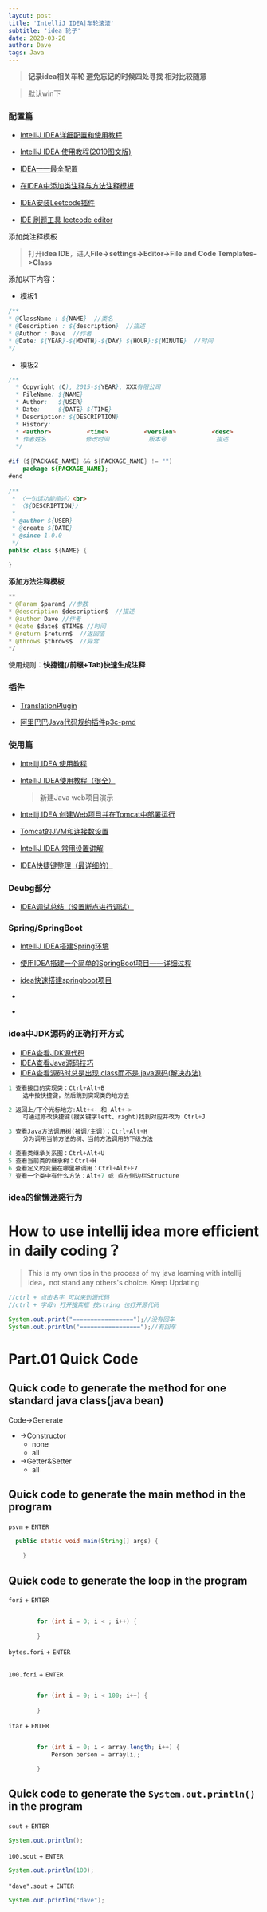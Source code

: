 ```yaml
---
layout: post
title: 'IntelliJ IDEA|车轮滚滚'
subtitle: 'idea 轮子'
date: 2020-03-20
author: Dave
tags: Java
---
```



>**记录idea相关车轮 避免忘记的时候四处寻找 相对比较随意**

>默认win下

### 配置篇

- [IntelliJ IDEA详细配置和使用教程](https://blog.csdn.net/m_m254282520/article/details/78900238) 
- [IntelliJ IDEA 使用教程(2019图文版)](https://www.jianshu.com/p/9c65b7613c30)

- [IDEA——最全配置](https://blog.csdn.net/qq_36135928/article/details/90348725)
- [在IDEA中添加类注释与方法注释模板](https://www.jianshu.com/p/bf66c4923aa8)
- [IDEA安装Leetcode插件](https://blog.csdn.net/u010180815/article/details/104728115?utm_medium=distribute.pc_aggpage_search_result.none-task-blog-2~all~first_rank_v2~rank_v25-1-104728115.nonecase&utm_term=idea%E4%B8%AD%E9%85%8D%E7%BD%AEleetcode)

- [IDE 刷题工具 leetcode editor](https://zhuanlan.zhihu.com/p/60309695)

添加类注释模板
>打开**idea IDE**，进入**File->settings->Editor->File and Code Templates->Class**

添加以下内容：
- 模板1

```java
/**
* @ClassName : ${NAME}  //类名
* @Description : ${description}  //描述
* @Author : Dave  //作者
* @Date: ${YEAR}-${MONTH}-${DAY} ${HOUR}:${MINUTE}  //时间
*/
```
- 模板2

```java
/**
  * Copyright (C), 2015-${YEAR}, XXX有限公司
  * FileName: ${NAME}
  * Author:   ${USER}
  * Date:     ${DATE} ${TIME}
  * Description: ${DESCRIPTION}
  * History:
  * <author>          <time>          <version>          <desc>
  * 作者姓名           修改时间           版本号              描述
  */
  
#if (${PACKAGE_NAME} && ${PACKAGE_NAME} != "")
    package ${PACKAGE_NAME};
#end
 
/**
 * 〈一句话功能简述〉<br> 
 * 〈${DESCRIPTION}〉
 *
 * @author ${USER}
 * @create ${DATE}
 * @since 1.0.0
 */
public class ${NAME} {
 
}

```

**添加方法注释模板**

```java
**
* @Param $param$ //参数
* @description $description$  //描述
* @author Dave //作者
* @date $date$ $TIME$ //时间
* @return $return$  //返回值
* @throws $throws$  //异常
*/
```

使用规则：**快捷键(/前缀+Tab)快速生成注释**


### 插件

- [TranslationPlugin](https://github.com/YiiGuxing/TranslationPlugin)

- [阿里巴巴Java代码规约插件p3c-pmd](https://mp.weixin.qq.com/s/lBDe60LFpdXoi2xbA-L2Qg?)

### 使用篇

- [Intellij IDEA 使用教程](https://www.runoob.com/w3cnote/intellij-idea-usage.html)

- [IntelliJ IDEA使用教程（很全）](https://www.cnblogs.com/yjd_hycf_space/p/7483921.html)
    >新建Java web项目演示

- [Intellij IDEA 创建Web项目并在Tomcat中部署运行](https://www.cnblogs.com/yjd_hycf_space/p/7483549.html)

- [Tomcat的JVM和连接数设置 ](https://www.cnblogs.com/yjd_hycf_space/p/8000237.html)

- [IntelliJ IDEA 常用设置讲解](https://www.cnblogs.com/yjd_hycf_space/p/7930929.html)
- [IDEA快捷键整理（最详细的）](https://www.cnblogs.com/yjd_hycf_space/p/7479646.html)
### Deubg部分
- [IDEA调试总结（设置断点进行调试）](https://www.cnblogs.com/yjd_hycf_space/p/7483471.html)

### Spring/SpringBoot
- [IntelliJ IDEA搭建Spring环境](https://blog.csdn.net/cflys/article/details/70598903)
- [使用IDEA搭建一个简单的SpringBoot项目——详细过程](https://blog.csdn.net/baidu_39298625/article/details/98102453)
- [idea快速搭建springboot项目](https://www.cnblogs.com/yybrhr/p/9811951.html)


- []()
- []()

### idea中JDK源码的正确打开方式
- [IDEA查看JDK源代码](https://www.cnblogs.com/lbrs/p/10923748.html)
- [IDEA查看Java源码技巧](https://blog.csdn.net/qq_28666081/article/details/83898684)
- [IDEA查看源码时总是出现.class而不是.java源码(解决办法)](https://blog.csdn.net/qq_42524288/article/details/101375039)

```java
1 查看接口的实现类：Ctrl+Alt+B
    选中按快捷键，然后跳到实现类的地方去

2 返回上/下个光标地方:Alt+<- 和 Alt+->
    可通过修改快捷键(搜关键字left、right)找到对应并改为 Ctrl+J

3 查看Java方法调用树(被调/主调)：Ctrl+Alt+H
    分为调用当前方法的树、当前方法调用的下级方法

4 查看类继承关系图：Ctrl+Alt+U
5 查看当前类的继承树：Ctrl+H
6 查看定义的变量在哪里被调用：Ctrl+Alt+F7
7 查看一个类中有什么方法：Alt+7 或 点左侧边栏Structure
```

### idea的偷懒迷惑行为
# How to use intellij idea more efficient in daily coding？
>This is my own tips in the process of my java learning with intellij idea，not stand any others's choice.
>Keep Updating 

```java
//ctrl + 点击名字 可以来到源代码
//ctrl + 字母n 打开搜索框 按string 也打开源代码

System.out.print("=================");//没有回车
System.out.println("=================");//有回车

```
# Part.01 Quick Code 

## Quick code to generate the method for one standard java class(java bean)
Code->Generate

+ ->Constructor
    - none
    - all
+ ->Getter&Setter
    - all


## Quick code to generate the main method in the program
`psvm` + `ENTER`
```java
  public static void main(String[] args) {
        
    }
```

## Quick code to generate the loop in the program

`fori` + `ENTER`
```java

        for (int i = 0; i < ; i++) {
            
        }

```

`bytes.fori` + `ENTER`
```java


```


`100.fori` + `ENTER`
```java

        for (int i = 0; i < 100; i++) {
            
        }

```

`itar` + `ENTER`

```java

        for (int i = 0; i < array.length; i++) {
            Person person = array[i];

        }

```

## Quick code to generate the `System.out.println()` in the program

`sout` + `ENTER`
```java
System.out.println();
```

`100.sout` + `ENTER`
```java
System.out.println(100);
```
`"dave".sout` + `ENTER`
```java
System.out.println("dave");
```
